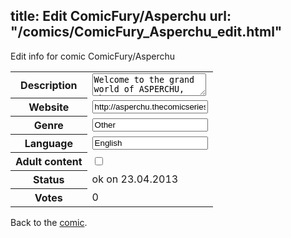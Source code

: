 title: Edit ComicFury/Asperchu
url: "/comics/ComicFury_Asperchu_edit.html"
---
Edit info for comic ComicFury/Asperchu

<form name="comic" action="http://gaepostmail.appengine.com/comic" name="post">
<table class="comicinfo">
<tr>
<th>Description</th><td><textarea name="description">Welcome to the grand world of ASPERCHU, the electric/aspergers type hedgehog pokemon! Join ASPERCHU in his adventures to save Albville from the evils of evil villains of the PVCC and more. I am so greatful to have my TRUE and LOYAL fanbase, which I would never have had if not for the leadership and artistic genius shown to guide me by Christian Weston Chandler. I welcome all fans who wish to contribute to ASPERCHU'S adventures, as without them my power would be none!</textarea></td>
</tr>
<tr>
<th>Website</th><td><input type="text" name="url" value="http://asperchu.thecomicseries.com/"/></td>
</tr>
<tr>
<th>Genre</th><td><input type="text" name="genre" value="Other"/></td>
</tr>
<tr>
<th>Language</th><td><input type="text" name="language" value="English"/></td>
</tr>
<tr>
<th>Adult content</th><td><input type="checkbox" name="adult" value="adult" /></td>
</tr>
<tr>
<th>Status</th><td>ok on 23.04.2013</td>
</tr>
<tr>
<th>Votes</th><td>0</div></td>
</tr>
</table>
</form>

Back to the [comic](/comics/ComicFury_Asperchu.html).
